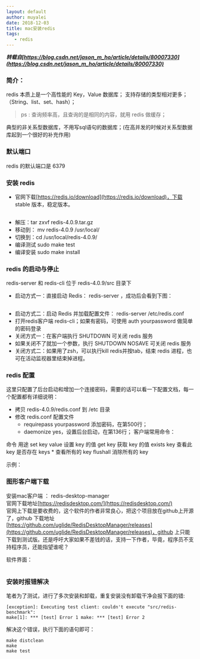 ```yaml
---
layout: default
author: muyalei
date: 2018-12-03
title: mac安装redis
tags:
   - redis
---
```


***转载自[https://blog.csdn.net/jason_m_ho/article/details/80007330](https://blog.csdn.net/jason_m_ho/article/details/80007330)***


### 简介：

redis 本质上是一个高性能的 Key，Value 数据库； 
支持存储的类型相对更多；（String、list、set、hash）；

>ps : 查询频率高，且查询的是相同的内容，就用 redis 做缓存；

典型的非关系型数据库，不用写sql语句的数据库；(在高并发的时候对关系型数据库起到一个很好的补充作用)

### 默认端口

redis 的默认端口是 6379

### 安装 redis

- 官网下载[https://redis.io/download](https://redis.io/download)，下载 stable 版本，稳定版本。

![]()

- 解压：tar zxvf redis-4.0.9.tar.gz
- 移动到： mv redis-4.0.9 /usr/local/
- 切换到：cd /usr/local/redis-4.0.9/
- 编译测试 sudo make test
- 编译安装 sudo make install
### redis 的启动与停止

redis-server 和 redis-cli 位于 redis-4.0.9/src 目录下 
- 启动方式一：直接启动 Redis： redis-server ，成功后会看到下图： 

![]()

- 启动方式二：启动 Redis 并加载配置文件： redis-server /etc/redis.conf
- 打开redis客户端 redis-cli；如果有密码，可使用 auth yourpassword 做简单的密码登录
- 关闭方式一：在客户端执行 SHUTDOWN 可关闭 redis 服务
- 如果关闭不了就加一个参数，执行 SHUTDOWN NOSAVE 可关闭 redis 服务
- 关闭方式二：如果用了zsh，可以执行kill redis并按tab，结束 redis 进程，也可在活动监视器里结束掉进程。
### redis 配置

这里只配置了后台启动和增加一个连接密码，需要的话可以看一下配置文档，每一个配置都有详细说明：

- 拷贝 redis-4.0.9/redis.conf 到 /etc 目录
- 修改 redis.conf 配置文件 
   - requirepass yourpassword 添加密码，在第500行；
   - daemonize yes，设置后台启动，在第136行；
客户端常用命令：

命令              用途
set key value	  设置 key 的值
get key	          获取 key 的值
exists key	      查看此 key 是否存在
keys *	          查看所有的 key
flushall	      消除所有的 key

示例：
![]()


### 图形客户端下载

安装mac客户端 ： redis-desktop-manager<br/> 
官网下载地址[https://redisdesktop.com/](https://redisdesktop.com/)<br/> 
官网上下载是要收费的，这个软件的作者非常良心，把这个项目放在github上开源了，github 下载地址[https://github.com/uglide/RedisDesktopManager/releases](https://github.com/uglide/RedisDesktopManager/releases)，github 上只能下载到测试版。还是呼吁大家如果不差钱的话，支持一下作者，毕竟，程序员不支持程序员，还能指望谁呢？

软件界面： 

![]()

### 安装时报错解决

笔者为了测试，进行了多次安装和卸载，重复安装没有卸载干净会报下面的错: 
```
[exception]: Executing test client: couldn't execute "src/redis-benchmark": 
make[1]: *** [test] Error 1 make: *** [test] Error 2
```
解决这个错误，执行下面的语句即可： 
```
make distclean 
make 
make test
```
